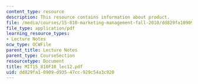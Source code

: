 ```yaml
---
content_type: resource
description: This resource contains information about product.
file: /media/courses/15-810-marketing-management-fall-2010/dd829fa10909d93547cc929c54a3c920_MIT15_810F10_lec12.pdf
file_type: application/pdf
learning_resource_types:
- Lecture Notes
ocw_type: OCWFile
parent_title: Lecture Notes
parent_type: CourseSection
resourcetype: Document
title: MIT15_810F10_lec12.pdf
uid: dd829fa1-0909-d935-47cc-929c54a3c920
---
```

